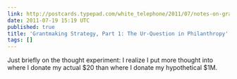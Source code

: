 ```yaml
---
link: http://postcards.typepad.com/white_telephone/2011/07/notes-on-grantmaking-strategy-part-1.html
date: 2011-07-19 15:19 UTC
published: true
title: 'Grantmaking Strategy, Part 1: The Ur-Question in Philanthropy'
tags: []
---
```


Just briefly on the thought experiment: I realize I put more thought into where I donate my actual $20 than where I donate my hypothetical $1M.
